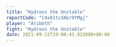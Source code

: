 ```yaml
---
title: "Hydross the Unstable"
reportCode: "C4x81tcXAbr9YMgj"
player: "Aribèth"
fight: "Hydross the Unstable"
date: 2021-09-22T19:00:43.822000+00:00
---
```

